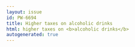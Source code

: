 ```yaml
---
layout: issue
id: PW-6694
title: Higher taxes on alcoholic drinks
html: higher taxes on <b>alcoholic drinks</b>
autogenerated: true
---
```


